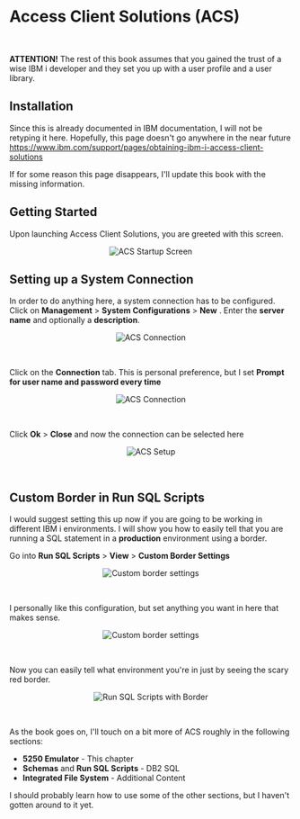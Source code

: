 # Access Client Solutions (ACS)

<br>

**ATTENTION!**
The rest of this book assumes that you gained the trust of a wise IBM i developer
and they set you up with a user profile and a user library. 


## Installation

Since this is already documented in IBM documentation, I will not be retyping it here.
Hopefully, this page doesn't go anywhere in the near future https://www.ibm.com/support/pages/obtaining-ibm-i-access-client-solutions


If for some reason this page disappears, I'll update this book with the missing information.


## Getting Started

Upon launching Access Client Solutions, you are greeted with this screen.


<figure align="center">
	<img src="./core/ibmi/_assets/acs-01.PNG" alt="ACS Startup Screen" />
</figure>


## Setting up a System Connection

In order to do anything here, a system connection has to be configured.
Click on **Management** > **System Configurations** > **New** . Enter the **server name** and optionally a **description**.

<figure align="center">
	<img src="./core/ibmi/_assets/acs-02.PNG" alt="ACS Connection" />
</figure>

<br>

Click on the **Connection** tab. This is personal preference, but I set **Prompt for user name and password every time**
<br>

<figure align="center">
	<img src="./core/ibmi/_assets/acs-03.PNG" alt="ACS Connection" />
</figure>

<br>

Click **Ok** > **Close** and now the connection can be selected here

<figure align="center">
	<img src="./core/ibmi/_assets/acs-04.PNG" alt="ACS Setup" />
</figure>

<br>



## Custom Border in Run SQL Scripts
I would suggest setting this up now if you are going to be working in different IBM i environments.
I will show you how to easily tell that you are running a SQL statement in a **production** environment using a border.

Go into **Run SQL Scripts** > **View** > **Custom Border Settings**

<figure align="center">
	<img src="./core/ibmi/_assets/acs-05.png" alt="Custom border settings" />
</figure>
<br>

I personally like this configuration, but set anything you want in here that makes sense.

<figure align="center">
	<img src="./core/ibmi/_assets/acs-06.png" alt="Custom border settings" />
</figure>
<br>

Now you can easily tell what environment you're in just by seeing the scary red border.

<figure align="center">
	<img src="./core/ibmi/_assets/acs-07.png" alt="Run SQL Scripts with Border" />
</figure>
<br>



As the book goes on, I'll touch on a bit more of ACS roughly in the following sections:

* **5250 Emulator** - This chapter
* **Schemas** and **Run SQL Scripts** - DB2 SQL
* **Integrated File System** - Additional Content


I should probably learn how to use some of the other sections, but I haven't gotten around to it yet.

